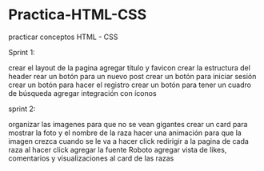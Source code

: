 # Practica-HTML-CSS
practicar conceptos HTML - CSS

Sprint 1: 

crear el layout de la pagina 
agregar título y favicon 
crear la estructura del header 
rear un botón para un nuevo post 
crear un botón para iniciar sesión 
crear un botón para hacer el registro 
crear un botón para tener un cuadro de búsqueda 
agregar integración con íconos

sprint 2: 

organizar las imagenes para que no se vean gigantes 
crear un card para mostrar la foto y el nombre de la raza 
hacer una animación para que la imagen crezca cuando se le va a hacer click 
redirigir a la pagina de cada raza al hacer click 
agregar la fuente Roboto 
agregar vista de likes, comentarios y visualizaciones al card de las razas
